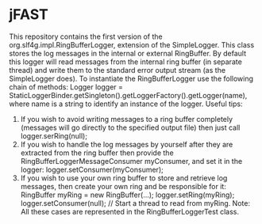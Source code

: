 # jFAST
This repository contains the first version of the org.slf4g.impl.RingBufferLogger, extension of the SimpleLogger.  This class stores the log messages in the internal or external RingBuffer. By default this logger will read messages from the internal ring buffer (in separate thread) and write them to the standard error output stream (as the SimpleLogger does). To instantiate the RingBufferLogger use the following chain of methods:
Logger logger = StaticLoggerBinder.getSingleton().getLoggerFactory().getLogger(name), 
where name is a string to identify an instance of the logger.
Useful tips:
1.	If you wish to avoid writing messages to a ring buffer completely (messages will go directly to the specified output file) then just call 
logger.serRing(null);
2.	If you wish to handle the log messages by yourself after they are extracted from the ring buffer then provide the RingBufferLoggerMessageConsumer myConsumer, and set it in the logger: 
logger.setConsumer(myConsumer);
3.	If you wish to use your own ring buffer to store and retrieve log messages, then create your own ring and be responsible for it:
RingBuffer myRing = new RingBuffer(…);
logger.setRing(myRing);
logger.setConsumer(null);
// Start a thread to read from myRing.
Note: All these cases are represented in the RingBufferLoggerTest class.

